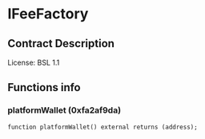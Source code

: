 # IFeeFactory

## Contract Description


License: BSL 1.1

## Functions info

### platformWallet (0xfa2af9da)

```solidity
function platformWallet() external returns (address);
```